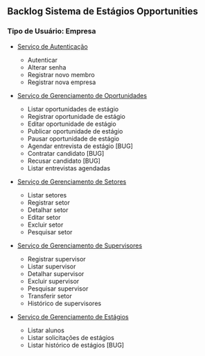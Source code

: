 ## Backlog Sistema de Estágios Opportunities
### Tipo de Usuário: Empresa

- [Serviço de Autenticação](/artefatos/histories/auth/index.md)
    - Autenticar
    - Alterar senha
    - Registrar novo membro
    - Registrar nova empresa

- [Serviço de Gerenciamento de Oportunidades](/artefatos/histories/company/opportunityService.md)
    - Listar oportunidades de estágio
    - Registrar oportunidade de estágio
    - Editar oportunidade de estágio
    - Publicar oportunidade de estágio
    - Pausar oportunidade de estágio
    - Agendar entrevista de estágio [BUG]
    - Contratar candidato [BUG]
    - Recusar candidato [BUG]
    - Listar entrevistas agendadas
    

- [Serviço de Gerenciamento de Setores](/artefatos/histories/company/sectorService.md)
    - Listar setores
    - Registrar setor
    - Detalhar setor
    - Editar setor
    - Excluir setor
    - Pesquisar setor

- [Serviço de Gerenciamento de Supervisores](/artefatos/histories/company/supervisorService.md)
    - Registrar supervisor
    - Listar supervisor
    - Detalhar supervisor
    - Excluir supervisor
    - Pesquisar supervisor
    - Transferir setor
    - Histórico de supervisores

- [Serviço de Gerenciamento de Estágios](/artefatos/histories/company/traineeshipService.md)
    - Listar alunos
    - Listar solicitações de estágios
    - Listar histórico de estágios [BUG]
